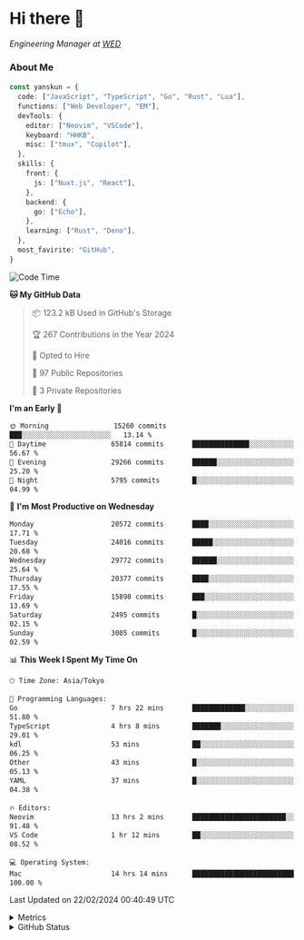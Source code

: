 # Hi there&nbsp;:wave:

<!-- ![Alt text](https://spotify-recently-played-readme.vercel.app/api?user=31kynbuubkiu3r4qh4hjuaglhfay) -->

_Engineering Manager at [WED](https://github.com/wedinc)_

### About Me

```ts
const yanskun = {
  code: ["JavaScript", "TypeScript", "Go", "Rust", "Lua"],
  functions: ["Web Developer", "EM"],
  devTools: {
    editor: ["Neovim", "VSCode"],
    keyboard: "HHKB",
    misc: ["tmux", "Copilot"],
  },
  skills: {
    front: {
      js: ["Nuxt.js", "React"],
    },
    backend: {
      go: ["Echo"],
    },
    learning: ["Rust", "Deno"],
  },
  most_favirite: "GitHub",
}
```

<!--START_SECTION:waka-->
![Code Time](http://img.shields.io/badge/Code%20Time-704%20hrs%2041%20mins-blue)

**🐱 My GitHub Data** 

> 📦 123.2 kB Used in GitHub's Storage 
 > 
> 🏆 267 Contributions in the Year 2024
 > 
> 💼 Opted to Hire
 > 
> 📜 97 Public Repositories 
 > 
> 🔑 3 Private Repositories 
 > 
**I'm an Early 🐤** 

```text
🌞 Morning                15260 commits       ███░░░░░░░░░░░░░░░░░░░░░░   13.14 % 
🌆 Daytime                65814 commits       ██████████████░░░░░░░░░░░   56.67 % 
🌃 Evening                29266 commits       ██████░░░░░░░░░░░░░░░░░░░   25.20 % 
🌙 Night                  5795 commits        █░░░░░░░░░░░░░░░░░░░░░░░░   04.99 % 
```
📅 **I'm Most Productive on Wednesday** 

```text
Monday                   20572 commits       ████░░░░░░░░░░░░░░░░░░░░░   17.71 % 
Tuesday                  24016 commits       █████░░░░░░░░░░░░░░░░░░░░   20.68 % 
Wednesday                29772 commits       ██████░░░░░░░░░░░░░░░░░░░   25.64 % 
Thursday                 20377 commits       ████░░░░░░░░░░░░░░░░░░░░░   17.55 % 
Friday                   15898 commits       ███░░░░░░░░░░░░░░░░░░░░░░   13.69 % 
Saturday                 2495 commits        █░░░░░░░░░░░░░░░░░░░░░░░░   02.15 % 
Sunday                   3005 commits        █░░░░░░░░░░░░░░░░░░░░░░░░   02.59 % 
```


📊 **This Week I Spent My Time On** 

```text
🕑︎ Time Zone: Asia/Tokyo

💬 Programming Languages: 
Go                       7 hrs 22 mins       █████████████░░░░░░░░░░░░   51.80 % 
TypeScript               4 hrs 8 mins        ███████░░░░░░░░░░░░░░░░░░   29.01 % 
kdl                      53 mins             ██░░░░░░░░░░░░░░░░░░░░░░░   06.25 % 
Other                    43 mins             █░░░░░░░░░░░░░░░░░░░░░░░░   05.13 % 
YAML                     37 mins             █░░░░░░░░░░░░░░░░░░░░░░░░   04.38 % 

🔥 Editors: 
Neovim                   13 hrs 2 mins       ███████████████████████░░   91.48 % 
VS Code                  1 hr 12 mins        ██░░░░░░░░░░░░░░░░░░░░░░░   08.52 % 

💻 Operating System: 
Mac                      14 hrs 14 mins      █████████████████████████   100.00 % 
```


 Last Updated on 22/02/2024 00:40:49 UTC
<!--END_SECTION:waka-->

<details>
  <summary>Metrics</summary>
  <img src="https://github.com/yanskun/yanskun/blob/main/github-metrics.svg" alt="Metrics">
</details>

<details>
  <summary>GitHub Status</summary>
  <picture>
    <source media="(prefers-color-scheme: dark)" srcset="https://raw.githubusercontent.com/yanskun/yanskun/master/profile-summary-card-output/nord_dark/0-profile-details.svg">
   <img src="https://raw.githubusercontent.com/yanskun/yanskun/master/profile-summary-card-output/default/0-profile-details.svg">
  </picture>
  <br>
  <picture>
    <source media="(prefers-color-scheme: dark)" srcset="https://raw.githubusercontent.com/yanskun/yanskun/master/profile-summary-card-output/nord_dark/1-repos-per-language.svg">
   <img src="https://raw.githubusercontent.com/yanskun/yanskun/master/profile-summary-card-output/default/1-repos-per-language.svg">
  </picture>
  <picture>
    <source media="(prefers-color-scheme: dark)" srcset="https://raw.githubusercontent.com/yanskun/yanskun/master/profile-summary-card-output/nord_dark/2-most-commit-language.svg">
   <img src="https://raw.githubusercontent.com/yanskun/yanskun/master/profile-summary-card-output/default/2-most-commit-language.svg">
  </picture>
  <br>
  <picture>
    <source media="(prefers-color-scheme: dark)" srcset="https://raw.githubusercontent.com/yanskun/yanskun/master/profile-summary-card-output/nord_dark/3-stats.svg">
   <img src="https://raw.githubusercontent.com/yanskun/yanskun/master/profile-summary-card-output/default/3-stats.svg">
  </picture>
  <picture>
    <source media="(prefers-color-scheme: dark)" srcset="https://raw.githubusercontent.com/yanskun/yanskun/master/profile-summary-card-output/nord_dark/4-productive-time.svg">
   <img src="https://raw.githubusercontent.com/yanskun/yanskun/master/profile-summary-card-output/default/4-productive-time.svg">
  </picture>
</details>
